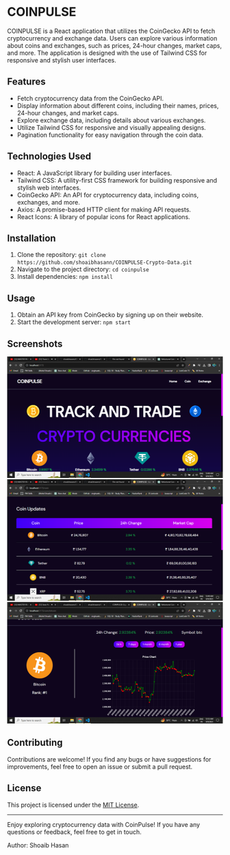 # COINPULSE

COINPULSE is a React application that utilizes the CoinGecko API to fetch cryptocurrency and exchange data. Users can explore various information about coins and exchanges, such as prices, 24-hour changes, market caps, and more. The application is designed with the use of Tailwind CSS for responsive and stylish user interfaces.

## Features

- Fetch cryptocurrency data from the CoinGecko API.
- Display information about different coins, including their names, prices, 24-hour changes, and market caps.
- Explore exchange data, including details about various exchanges.
- Utilize Tailwind CSS for responsive and visually appealing designs.
- Pagination functionality for easy navigation through the coin data.

## Technologies Used

- React: A JavaScript library for building user interfaces.
- Tailwind CSS: A utility-first CSS framework for building responsive and stylish web interfaces.
- CoinGecko API: An API for cryptocurrency data, including coins, exchanges, and more.
- Axios: A promise-based HTTP client for making API requests.
- React Icons: A library of popular icons for React applications.

## Installation

1. Clone the repository: `git clone https://github.com/shoaibhasann/COINPULSE-Crypto-Data.git`
2. Navigate to the project directory: `cd coinpulse`
3. Install dependencies: `npm install`

## Usage

1. Obtain an API key from CoinGecko by signing up on their website.
2. Start the development server: `npm start`

## Screenshots

![Screenshot 1](/screenshots/screenshot1.png)
![Screenshot 2](/screenshots/screenshot2.png)
![Screenshot 3](/screenshots/screenshot3.png)

## Contributing

Contributions are welcome! If you find any bugs or have suggestions for improvements, feel free to open an issue or submit a pull request.

## License

This project is licensed under the [MIT License](LICENSE).

---

Enjoy exploring cryptocurrency data with CoinPulse! If you have any questions or feedback, feel free to get in touch.

Author: Shoaib Hasan


